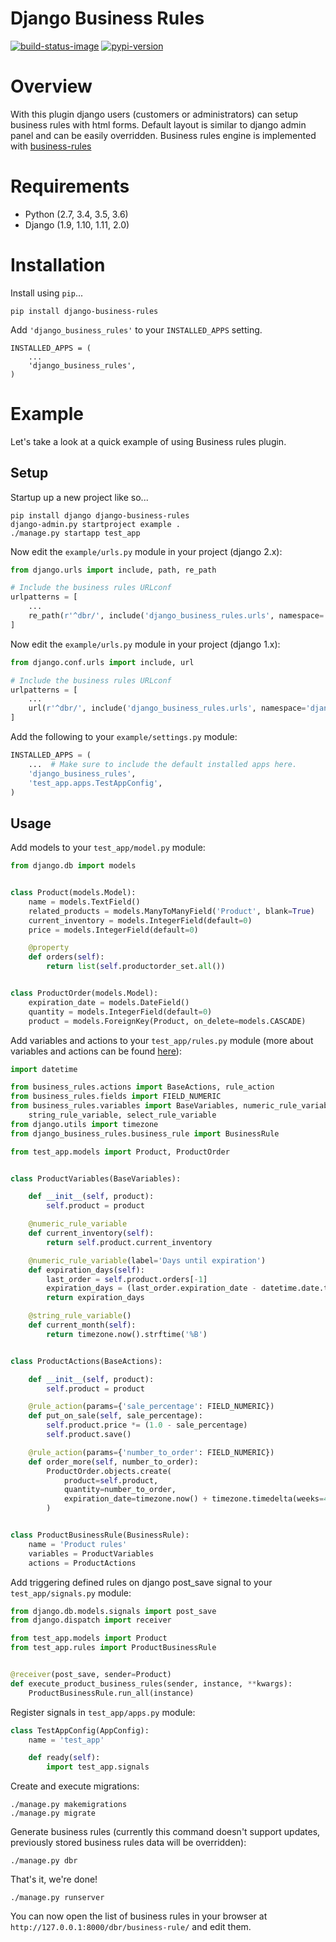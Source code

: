 Django Business Rules
==============

[![build-status-image]][travis]
[![pypi-version]][pypi]

# Overview
With this plugin django users (customers or administrators) can setup business rules with html forms. Default layout is similar to django admin panel and can be easily overridden.
Business rules engine is implemented with [business-rules][business-rules-lib]

# Requirements

* Python (2.7, 3.4, 3.5, 3.6)
* Django (1.9, 1.10, 1.11, 2.0)

# Installation

Install using `pip`...

    pip install django-business-rules

Add `'django_business_rules'` to your `INSTALLED_APPS` setting.

    INSTALLED_APPS = (
        ...
        'django_business_rules',
    )

# Example

Let's take a look at a quick example of using Business rules plugin.

## Setup
Startup up a new project like so...

    pip install django django-business-rules
    django-admin.py startproject example .
    ./manage.py startapp test_app


Now edit the `example/urls.py` module in your project (django 2.x):

```python
from django.urls import include, path, re_path

# Include the business rules URLconf
urlpatterns = [
    ...
    re_path(r'^dbr/', include('django_business_rules.urls', namespace='django_business_rules'))
]
```

Now edit the `example/urls.py` module in your project (django 1.x):

```python
from django.conf.urls import include, url

# Include the business rules URLconf
urlpatterns = [
    ...
    url(r'^dbr/', include('django_business_rules.urls', namespace='django_business_rules'))
]
```

Add the following to your `example/settings.py` module:

```python
INSTALLED_APPS = (
    ...  # Make sure to include the default installed apps here.
    'django_business_rules',
    'test_app.apps.TestAppConfig',
)
```

## Usage

Add models to your `test_app/model.py` module:

```python
from django.db import models


class Product(models.Model):
    name = models.TextField()
    related_products = models.ManyToManyField('Product', blank=True)
    current_inventory = models.IntegerField(default=0)
    price = models.IntegerField(default=0)

    @property
    def orders(self):
        return list(self.productorder_set.all())


class ProductOrder(models.Model):
    expiration_date = models.DateField()
    quantity = models.IntegerField(default=0)
    product = models.ForeignKey(Product, on_delete=models.CASCADE)
```

Add variables and actions to your `test_app/rules.py` module (more about variables and actions can be found [here][business-rules-lib]):

```python
import datetime

from business_rules.actions import BaseActions, rule_action
from business_rules.fields import FIELD_NUMERIC
from business_rules.variables import BaseVariables, numeric_rule_variable, \
    string_rule_variable, select_rule_variable
from django.utils import timezone
from django_business_rules.business_rule import BusinessRule

from test_app.models import Product, ProductOrder


class ProductVariables(BaseVariables):

    def __init__(self, product):
        self.product = product

    @numeric_rule_variable
    def current_inventory(self):
        return self.product.current_inventory

    @numeric_rule_variable(label='Days until expiration')
    def expiration_days(self):
        last_order = self.product.orders[-1]
        expiration_days = (last_order.expiration_date - datetime.date.today()).days
        return expiration_days

    @string_rule_variable()
    def current_month(self):
        return timezone.now().strftime('%B')


class ProductActions(BaseActions):

    def __init__(self, product):
        self.product = product

    @rule_action(params={'sale_percentage': FIELD_NUMERIC})
    def put_on_sale(self, sale_percentage):
        self.product.price *= (1.0 - sale_percentage)
        self.product.save()

    @rule_action(params={'number_to_order': FIELD_NUMERIC})
    def order_more(self, number_to_order):
        ProductOrder.objects.create(
            product=self.product,
            quantity=number_to_order,
            expiration_date=timezone.now() + timezone.timedelta(weeks=4)
        )


class ProductBusinessRule(BusinessRule):
    name = 'Product rules'
    variables = ProductVariables
    actions = ProductActions
```

Add triggering defined rules on django post_save signal to your `test_app/signals.py` module:

```python
from django.db.models.signals import post_save
from django.dispatch import receiver

from test_app.models import Product
from test_app.rules import ProductBusinessRule


@receiver(post_save, sender=Product)
def execute_product_business_rules(sender, instance, **kwargs):
    ProductBusinessRule.run_all(instance)
```

Register signals in `test_app/apps.py` module:

```python
class TestAppConfig(AppConfig):
    name = 'test_app'

    def ready(self):
        import test_app.signals
```

Create and execute migrations:

    ./manage.py makemigrations
    ./manage.py migrate

Generate business rules (currently this command doesn't support updates, previously stored business rules data will be overridden):

    ./manage.py dbr

That's it, we're done!

    ./manage.py runserver

You can now open the list of business rules in your browser at `http://127.0.0.1:8000/dbr/business-rule/` and edit them.

[build-status-image]: https://travis-ci.org/maciejpolanczyk/django-business-rules.svg?branch=master
[travis]: https://travis-ci.org/maciejpolanczyk/django-business-rules?branch=master
[pypi-version]: https://pypip.in/version/django-business-rules/badge.svg
[pypi]: https://pypi.python.org/pypi/django-business-rules
[business-rules-lib]: https://github.com/venmo/business-rules
